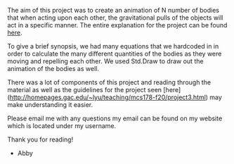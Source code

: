 The aim of this project was to create an animation of N number of bodies that when acting upon each other, the gravitational pulls of the objects will act in a specific manner. The entire explanation for the project can be found [here](https://introcs.cs.princeton.edu/java/assignments/nbody.html).

To give a brief synopsis, we had many equations that we hardcoded in in order to calculate the many different quantities of the bodies as they were moving and repelling each other. We used Std.Draw to draw out the animation of the bodies as well. 

There was a lot of components of this project and reading through the material as well as the guidelines for the project seen [here] (http://homepages.gac.edu/~lyu/teaching/mcs178-f20/project3.html) may make understanding it easier. 

Please email me with any questions my email can be found on my website which is located under my username.

Thank you for reading!
- Abby
